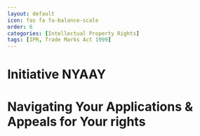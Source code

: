 ```yaml
---
layout: default
icon: fas fa fa-balance-scale
order: 6
categories: [Intellectual Property Rights]
tags: [IPR, Trade Marks Act 1999]
---
```

# Initiative NYAAY

# Navigating Your Applications & Appeals for Your rights
